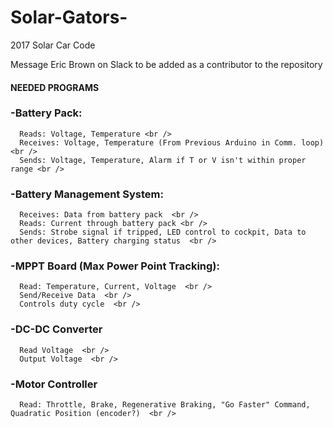 # Solar-Gators-
2017 Solar Car Code

Message Eric Brown on Slack to be added as a contributor to the repository 

#### NEEDED PROGRAMS<br />
  ### -Battery Pack: <br />
      Reads: Voltage, Temperature <br />
      Receives: Voltage, Temperature (From Previous Arduino in Comm. loop) <br />
      Sends: Voltage, Temperature, Alarm if T or V isn't within proper range <br />
  ### -Battery Management System: <br />
      Receives: Data from battery pack  <br />
      Reads: Current through battery pack <br />
      Sends: Strobe signal if tripped, LED control to cockpit, Data to other devices, Battery charging status  <br />
 ###  -MPPT Board (Max Power Point Tracking):  <br />
      Read: Temperature, Current, Voltage  <br />
      Send/Receive Data  <br />
      Controls duty cycle  <br />
 ### -DC-DC Converter  <br />
      Read Voltage  <br />
      Output Voltage  <br />
 ### -Motor Controller  <br />
      Read: Throttle, Brake, Regenerative Braking, "Go Faster" Command, Quadratic Position (encoder?)  <br />
      
      
      
      
      
     
  
      
